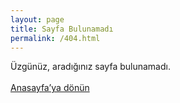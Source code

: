 ```yaml
---
layout: page
title: Sayfa Bulunamadı
permalink: /404.html
---
```


<p class="text-center">
  Üzgünüz, aradığınız sayfa bulunamadı.
  <br><br>
  <a href="/" class="text-black">Anasayfa’ya dönün</a>
</p>